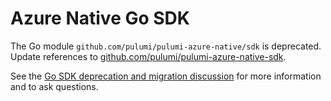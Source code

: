 # Azure Native Go SDK

The Go module `github.com/pulumi/pulumi-azure-native/sdk` is deprecated.
Update references to [github.com/pulumi/pulumi-azure-native-sdk](https://github.com/pulumi/pulumi-azure-native-sdk).

See the [Go SDK deprecation and migration discussion](https://github.com/pulumi/pulumi-azure-native/discussions/2078) for more information and to ask questions.
